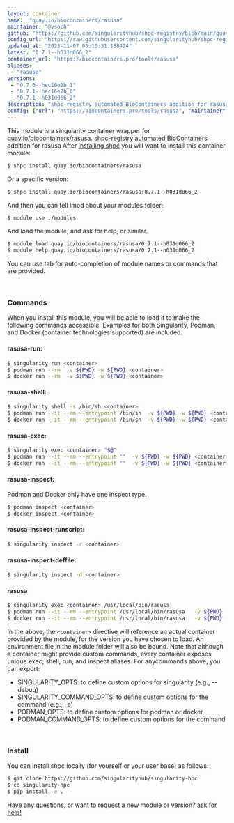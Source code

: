 ```yaml
---
layout: container
name:  "quay.io/biocontainers/rasusa"
maintainer: "@vsoch"
github: "https://github.com/singularityhub/shpc-registry/blob/main/quay.io/biocontainers/rasusa/container.yaml"
config_url: "https://raw.githubusercontent.com/singularityhub/shpc-registry/main/quay.io/biocontainers/rasusa/container.yaml"
updated_at: "2023-11-07 03:15:31.158424"
latest: "0.7.1--h031d066_2"
container_url: "https://biocontainers.pro/tools/rasusa"
aliases:
 - "rasusa"
versions:
 - "0.7.0--hec16e2b_1"
 - "0.7.1--hec16e2b_0"
 - "0.7.1--h031d066_2"
description: "shpc-registry automated BioContainers addition for rasusa"
config: {"url": "https://biocontainers.pro/tools/rasusa", "maintainer": "@vsoch", "description": "shpc-registry automated BioContainers addition for rasusa", "latest": {"0.7.1--h031d066_2": "sha256:94d5e0a00070a336bb5da9a28811e8d138d1eec3a4cb1e9f16815f3893e80a64"}, "tags": {"0.7.0--hec16e2b_1": "sha256:0ece28f6a09a00cc777718efee938fe5721cf4f3295ffaad1138d3711633c970", "0.7.1--hec16e2b_0": "sha256:3b9615b296caef2e0a4c995a13e5532d72dbfa6484172afbe85202c7448142aa", "0.7.1--h031d066_2": "sha256:94d5e0a00070a336bb5da9a28811e8d138d1eec3a4cb1e9f16815f3893e80a64"}, "docker": "quay.io/biocontainers/rasusa", "aliases": {"rasusa": "/usr/local/bin/rasusa"}}
---
```


This module is a singularity container wrapper for quay.io/biocontainers/rasusa.
shpc-registry automated BioContainers addition for rasusa
After [installing shpc](#install) you will want to install this container module:


```bash
$ shpc install quay.io/biocontainers/rasusa
```

Or a specific version:

```bash
$ shpc install quay.io/biocontainers/rasusa:0.7.1--h031d066_2
```

And then you can tell lmod about your modules folder:

```bash
$ module use ./modules
```

And load the module, and ask for help, or similar.

```bash
$ module load quay.io/biocontainers/rasusa/0.7.1--h031d066_2
$ module help quay.io/biocontainers/rasusa/0.7.1--h031d066_2
```

You can use tab for auto-completion of module names or commands that are provided.

<br>

### Commands

When you install this module, you will be able to load it to make the following commands accessible.
Examples for both Singularity, Podman, and Docker (container technologies supported) are included.

#### rasusa-run:

```bash
$ singularity run <container>
$ podman run --rm  -v ${PWD} -w ${PWD} <container>
$ docker run --rm  -v ${PWD} -w ${PWD} <container>
```

#### rasusa-shell:

```bash
$ singularity shell -s /bin/sh <container>
$ podman run --it --rm --entrypoint /bin/sh  -v ${PWD} -w ${PWD} <container>
$ docker run --it --rm --entrypoint /bin/sh  -v ${PWD} -w ${PWD} <container>
```

#### rasusa-exec:

```bash
$ singularity exec <container> "$@"
$ podman run --it --rm --entrypoint ""  -v ${PWD} -w ${PWD} <container> "$@"
$ docker run --it --rm --entrypoint ""  -v ${PWD} -w ${PWD} <container> "$@"
```

#### rasusa-inspect:

Podman and Docker only have one inspect type.

```bash
$ podman inspect <container>
$ docker inspect <container>
```

#### rasusa-inspect-runscript:

```bash
$ singularity inspect -r <container>
```

#### rasusa-inspect-deffile:

```bash
$ singularity inspect -d <container>
```


#### rasusa

```bash
$ singularity exec <container> /usr/local/bin/rasusa
$ podman run --it --rm --entrypoint /usr/local/bin/rasusa   -v ${PWD} -w ${PWD} <container> -c " $@"
$ docker run --it --rm --entrypoint /usr/local/bin/rasusa   -v ${PWD} -w ${PWD} <container> -c " $@"
```



In the above, the `<container>` directive will reference an actual container provided
by the module, for the version you have chosen to load. An environment file in the
module folder will also be bound. Note that although a container
might provide custom commands, every container exposes unique exec, shell, run, and
inspect aliases. For anycommands above, you can export:

 - SINGULARITY_OPTS: to define custom options for singularity (e.g., --debug)
 - SINGULARITY_COMMAND_OPTS: to define custom options for the command (e.g., -b)
 - PODMAN_OPTS: to define custom options for podman or docker
 - PODMAN_COMMAND_OPTS: to define custom options for the command

<br>

### Install

You can install shpc locally (for yourself or your user base) as follows:

```bash
$ git clone https://github.com/singularityhub/singularity-hpc
$ cd singularity-hpc
$ pip install -e .
```

Have any questions, or want to request a new module or version? [ask for help!](https://github.com/singularityhub/singularity-hpc/issues)